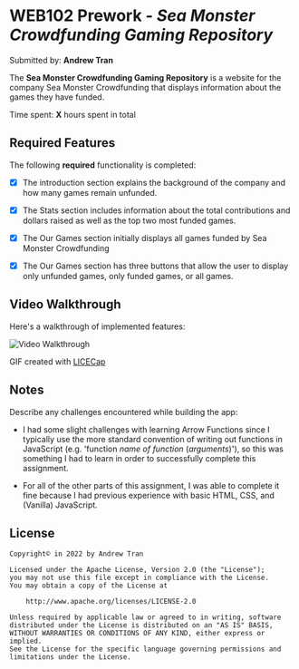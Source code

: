 # WEB102 Prework - *Sea Monster Crowdfunding Gaming Repository*

Submitted by: **Andrew Tran**

The **Sea Monster Crowdfunding Gaming Repository** is a website for the company Sea Monster Crowdfunding that displays information about the games they have funded.

Time spent: **X** hours spent in total

## Required Features

The following **required** functionality is completed:

* [X] The introduction section explains the background of the company and how many games remain unfunded.
* [X] The Stats section includes information about the total contributions and dollars raised as well as the top two most funded games.
* [X] The Our Games section initially displays all games funded by Sea Monster Crowdfunding
* [X] The Our Games section has three buttons that allow the user to display only unfunded games, only funded games, or all games.


## Video Walkthrough

Here's a walkthrough of implemented features:

<img src='./web102-prework-walkthrough.gif' title='Video Walkthrough' width='' alt='Video Walkthrough' />

<!-- Replace this with whatever GIF tool you used! -->
GIF created with [LICECap](https://www.cockos.com/licecap/)
<!-- Recommended tools:
[Kap](https://getkap.co/) for macOS
[ScreenToGif](https://www.screentogif.com/) for Windows
[peek](https://github.com/phw/peek) for Linux. -->

## Notes

Describe any challenges encountered while building the app:

- I had some slight challenges with learning Arrow Functions since I typically use the more standard convention of writing out functions in JavaScript (e.g. 'function _name of function_ (_arguments_)'), so this was something I had to learn in order to successfully complete this assignment.

- For all of the other parts of this assignment, I was able to complete it fine because I had previous experience with basic HTML, CSS, and (Vanilla) JavaScript.

## License

    Copyright© in 2022 by Andrew Tran

    Licensed under the Apache License, Version 2.0 (the "License");
    you may not use this file except in compliance with the License.
    You may obtain a copy of the License at

        http://www.apache.org/licenses/LICENSE-2.0

    Unless required by applicable law or agreed to in writing, software
    distributed under the License is distributed on an "AS IS" BASIS,
    WITHOUT WARRANTIES OR CONDITIONS OF ANY KIND, either express or implied.
    See the License for the specific language governing permissions and
    limitations under the License.
